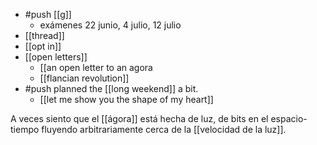 - #push [[g]]
  - exámenes 22 junio, 4 julio, 12 julio
- [[thread]]
- [[opt in]]
- [[open letters]]
  - [[an open letter to an agora
  - [[flancian revolution]]
- #push planned the [[long weekend]] a bit.
  - [[let me show you the shape of my heart]]

A veces siento que el [[ágora]] está hecha de luz, de bits en el espacio-tiempo fluyendo arbitrariamente cerca de la [[velocidad de la luz]].
